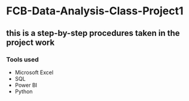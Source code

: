 # FCB-Data-Analysis-Class-Project1
## this is a step-by-step procedures taken in the project work
### Tools used
- Microsoft Excel
- SQL
- Power BI
- Python

